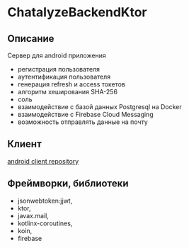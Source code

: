 # ChatalyzeBackendKtor

## Описание 
Сервер для android приложения
- регистрация пользователя
- аутентификация пользователя
- генерация refresh и access токетов
- алгоритм хеширования SHA-256
- соль
- взаимодействие с базой данных Postgresql на Docker
- взаимодействие с Firebase Cloud Messaging
- возможность отправлять данные на почту 

## Клиент 
[android client repository](https://github.com/RomanMarinov/ChatalyzeCompose.git)

## Фреймворки, библиотеки

- jsonwebtoken:jjwt, <br/>
- ktor, <br/>
- javax.mail, <br/>
- kotlinx-coroutines, <br/>
- koin, <br/>
- firebase <br/>
